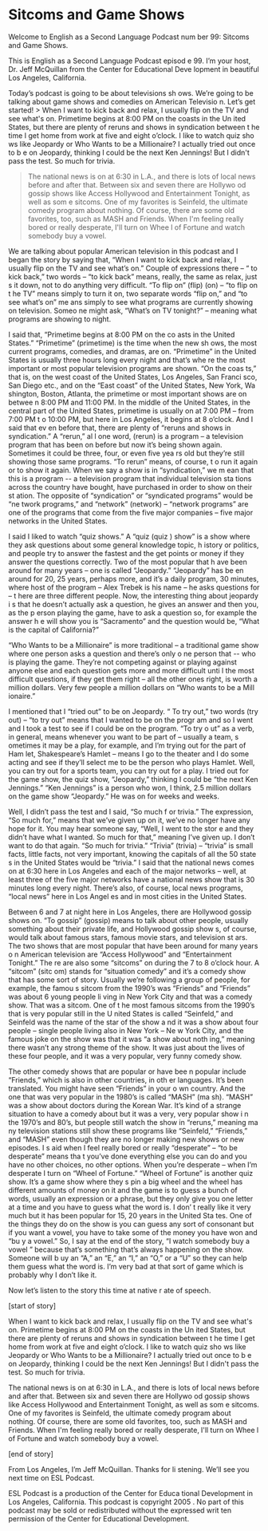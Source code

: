 # Sitcoms and Game Shows

Welcome to English as a Second Language Podcast num ber 99: Sitcoms and Game Shows.

This is English as a Second Language Podcast episod e 99. I’m your host, Dr. Jeff McQuillan from the Center for Educational Deve lopment in beautiful Los Angeles, California.

Today’s podcast is going to be about televisions sh ows. We’re going to be talking about game shows and comedies on American Televisio n. Let’s get started! > When I want to kick back and relax, I usually flip on the TV and see what's on. Primetime begins at 8:00 PM on the coasts in the Un ited States, but there are plenty of reruns and shows in syndication between t he time I get home from work at five and eight o’clock. I like to watch quiz sho ws like Jeopardy or Who Wants to be a Millionaire? I actually tried out once to b e on Jeopardy, thinking I could be the next Ken Jennings! But I didn't pass the test. So much for trivia.
> The national news is on at 6:30 in L.A., and there is lots of local news before and after that. Between six and seven there are Hollywo od gossip shows like Access Hollywood and Entertainment Tonight, as well as som e sitcoms. One of my favorites is Seinfeld, the ultimate comedy program about nothing. Of course, there are some old favorites, too, such as MASH and  Friends. When I'm feeling really bored or really desperate‚ I'll turn on Whee l of Fortune and watch somebody buy a vowel.

We are talking about popular American television in  this podcast and I began the story by saying that, “When I want to kick back and  relax, I usually flip on the TV and see what’s on.” Couple of expressions there – “ to kick back,” two words – “to kick back” means, really, the same as relax, just s it down, not to do anything very difficult. “To flip on” (flip) (on) – “to flip on t he TV” means simply to turn it on, two separate words “flip on,” and “to see what’s on” me ans simply to see what programs are currently showing on television. Someo ne might ask, “What’s on TV tonight?” – meaning what programs are showing to night.

I said that, “Primetime begins at 8:00 PM on the co asts in the United States.” “Primetime” (primetime) is the time when the new sh ows, the most current programs, comedies, and dramas, are on. “Primetime”  in the United States is usually three hours long every night and that’s whe re the most important or most popular television programs are shown. “On the coas ts,” that is, on the west coast of the United States, Los Angeles, San Franci sco, San Diego etc., and on the “East coast” of the United States, New York, Wa shington, Boston, Atlanta, the primetime or most important shows are on betwee n 8:00 PM and 11:00 PM. In the middle of the United States, in the central part of the United States, primetime is usually on at 7:00 PM – from 7:00 PM t o 10:00 PM, but here in Los Angeles, it begins at 8 o’clock. And I said that ev en before that, there are plenty of “reruns and shows in syndication.” A “rerun,” al l one word, (rerun) is a program – a television program that has been on before but now it’s being shown again. Sometimes it could be three, four, or even five yea rs old but they’re still showing those same programs. “To rerun” means, of course, t o run it again or to show it again. When we say a show is in “syndication,” we m ean that this is a program -- a television program that individual television sta tions across the country have bought, have purchased in order to show on their st ation. The opposite of “syndication” or “syndicated programs” would be “ne twork programs,” and “network” (network) – “network programs” are one of  the programs that come from the five major companies – five major networks  in the United States.

I said I liked to watch “quiz shows.” A “quiz (quiz ) show” is a show where they ask questions about some general knowledge topic, h istory or politics, and people try to answer the fastest and the get points  or money if they answer the questions correctly. Two of the most popular that h ave been around for many years – one is called “Jeopardy.” “Jeopardy” has be en around for 20, 25 years, perhaps more, and it’s a daily program, 30 minutes,  where host of the program – Alex Trebek is his name – he asks questions for – t here are three different people. Now, the interesting thing about jeopardy i s that he doesn’t actually ask a question, he gives an answer and then you, as the p erson playing the game, have to ask a question so, for example the answer h e will show you is “Sacramento” and the question would be, “What is the capital of California?”

“Who Wants to be a Millionaire” is more traditional  – a traditional game show where one person asks a question and there’s only o ne person that -- who is playing the game. They’re not competing against or playing against anyone else and each question gets more and more difficult unti l the most difficult questions, if they get them right – all the other ones right, is worth a million dollars. Very few people a million dollars on “Who wants to be a Mill ionaire.”

I mentioned that I “tried out” to be on Jeopardy. “ To try out,” two words (try out) – “to try out” means that I wanted to be on the progr am and so I went and I took a test to see if I could be on the program. “To try o ut” as a verb, in general, means whenever you want to be part of – usually a team, s ometimes it may be a play, for example, and I’m trying out for the part of Ham let, Shakespeare’s Hamlet – means I go to the theater and I do some acting and see if they’ll select me to be the person who plays Hamlet. Well, you can try out for a sports team, you can try out for a play. I tried out for the game show, the quiz show, “Jeopardy,” thinking I could be “the next Ken Jennings.” “Ken Jennings” is  a person who won, I think, 2.5 million dollars on the game show “Jeopardy.” He  was on for weeks and weeks.

Well, I didn’t pass the test and I said, “So much f or trivia.” The expression, “So much for,” means that we’ve given up on it, we’ve no longer have any hope for it. You may hear someone say, “Well, I went to the stor e and they didn’t have what I wanted. So much for that,” meaning I’ve given up. I  don’t want to do that again. “So much for trivia.” “Trivia” (trivia) – “trivia” is small facts, little facts, not very important, knowing the capitals of all the 50 state s in the United States would be “trivia.” I said that the national news comes on at  6:30 here in Los Angeles and each of the major networks – well, at least three of the five major networks have a national news show that is 30 minutes long every night. There’s also, of course, local news programs, “local news” here in Los Angel es and in most cities in the United States.

Between 6 and 7 at night here in Los Angeles, there  are Hollywood gossip shows on. “To gossip” (gossip) means to talk about other people, usually something about their private life, and Hollywood gossip show s, of course, would talk about famous stars, famous movie stars, and television st ars. The two shows that are most popular that have been around for many years o n American television are “Access Hollywood” and “Entertainment Tonight.” The re are also some “sitcoms” on during the 7 to 8 o’clock hour. A “sitcom” (sitc om) stands for “situation comedy” and it’s a comedy show that has some sort of story. Usually we’re following a group of people, for example, the famou s sitcom from the 1990’s was “Friends” and “Friends” was about 6 young people li ving in New York City and that was a comedy show. That was a sitcom. One of t he most famous sitcoms from the 1990’s that is very popular still in the U nited States is called “Seinfeld,” and Seinfeld was the name of the star of the show a nd it was a show about four people – single people living also in New York – Ne w York City, and the famous joke on the show was that it was “a show about noth ing,” meaning there wasn’t any strong theme of the show. It was just about the  lives of these four people, and it was a very popular, very funny comedy show.

The other comedy shows that are popular or have bee n popular include “Friends,” which is also in other countries, in oth er languages. It’s been translated. You might have seen “Friends” in your o wn country. And the one that was very popular in the 1980’s is called “MASH” (ma sh). “MASH” was a show about doctors during the Korean War. It’s kind of a  strange situation to have a comedy about but it was a very, very popular show i n the 1970’s and 80’s, but people still watch the show in “reruns,” meaning ma ny television stations still show these programs like “Seinfeld,” “Friends,” and  “MASH” even though they are no longer making new shows or new episodes. I s aid when I feel really bored or really “desperate” – “to be desperate” means tha t you’ve done everything else you can do and you have no other choices, no other options. When you’re desperate – when I’m desperate I turn on “Wheel of Fortune.” “Wheel of Fortune” is another quiz show. It’s a game show where they s pin a big wheel and the wheel has different amounts of money on it and the game is to guess a bunch of words, usually an expression or a phrase, but they only give you one letter at a time and you have to guess what the word is. I don’ t really like it very much but it has been popular for 15, 20 years in the United Sta tes. One of the things they do on the show is you can guess any sort of consonant but if you want a vowel, you have to take some of the money you have won and “bu y a vowel.” So, I say at the end of the story, “I watch somebody buy a vowel ” because that’s something that’s always happening on the show. Someone will b uy an “A,” an “E,” an “I,” an “O,” or a “U” so they can help them guess what the word is. I’m very bad at that sort of game which is probably why I don’t like it.

Now let’s listen to the story this time at native r ate of speech.

[start of story]

When I want to kick back and relax, I usually flip on the TV and see what's on. Primetime begins at 8:00 PM on the coasts in the Un ited States, but there are plenty of reruns and shows in syndication between t he time I get home from work at five and eight o’clock. I like to watch quiz sho ws like Jeopardy or Who Wants to be a Millionaire? I actually tried out once to b e on Jeopardy, thinking I could be the next Ken Jennings! But I didn't pass the test. So much for trivia.

The national news is on at 6:30 in L.A., and there is lots of local news before and after that. Between six and seven there are Hollywo od gossip shows like Access Hollywood and Entertainment Tonight, as well as som e sitcoms. One of my favorites is Seinfeld, the ultimate comedy program about nothing. Of course, there are some old favorites, too, such as MASH and  Friends. When I'm feeling really bored or really desperate‚ I'll turn on Whee l of Fortune and watch somebody buy a vowel.

 [end of story]

From Los Angeles, I’m Jeff McQuillan. Thanks for li stening. We’ll see you next time on ESL Podcast.

ESL Podcast is a production of the Center for Educa tional Development in Los Angeles, California. This podcast is copyright 2005 . No part of this podcast may be sold or redistributed without the expressed writ ten permission of the Center for Educational Development.

